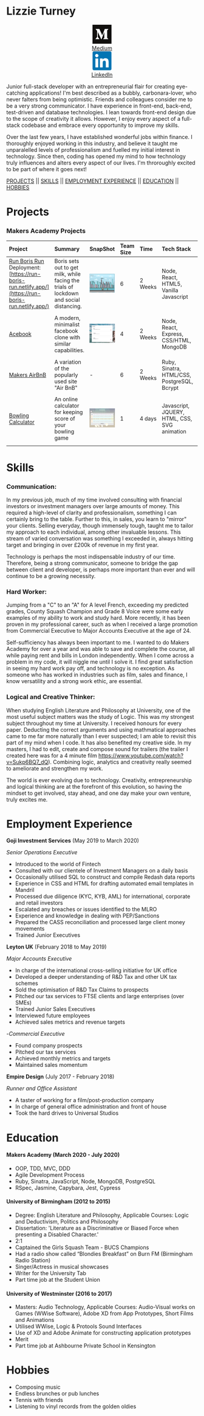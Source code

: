 # Lizzie Turney
<div>
<center>
<center><img src="./medium.png" width="50" height="50"/></center><center><a href="https://medium.com/me/stories/public">Medium</a></center>

<center><img src="./linkedin.png" width="50" height="50"/></center><center><a href="https://www.linkedin.com/in/lizzie-turney-b35548a1/">LinkedIn</a></center>
</center>
</div>


Junior full-stack developer with an entrepreneurial flair for creating eye-catching applications! I'm best described as a bubbly, carbonara-lover, who never falters from being optimistic. Friends and colleagues consider me to be a very strong communicator. I have experience in front-end, back-end, test-driven and database technologies. I lean towards front-end design due to the scope of creativity it allows. However, I enjoy every aspect of a full-stack codebase and embrace every opportunity to improve my skills.

Over the last few years, I have established wonderful jobs within finance. I thoroughly enjoyed working in this industry, and believe it taught me unparalelled levels of professionalism and fuelled my initial interest in technology. Since then, coding has opened my mind to how technology truly influences and alters every aspect of our lives. I'm throroughly excited to be part of where it goes next!

[PROJECTS](#-Projects) || [SKILLS](#-Skills) || [EMPLOYMENT EXPERIENCE](#-Employment-Experience) || [EDUCATION](#-Education) || [HOBBIES](#-Hobiies)


# Projects

### Makers Academy Projects ###
|Project|Summary|SnapShot|Team Size|Time|Tech Stack|Testing|Personal Highlights|
|:---|:---|:---|:---|:---|:---|:---|:---|
|[Run Boris Run](https://github.com/LTurns/Covid_Game) Deployment: [https://run-boris-run.netlify.app/](https://run-boris-run.netlify.app/) | Boris sets out to get milk, while facing the trials of lockdown and social distancing.|<img src="./run_boris_run.png" width="100" height="50" /> |6|2 Weeks|Node, React, HTML5, Vanilla Javascript|Jasmine|Bringing this idea to life was a whirlwind of creativity!|
|[Acebook](https://github.com/LTurns/Node4Code)| A modern, minimalist facebook clone with similar capabilities.| <img src="./acebook.png" width="100" height="50" />|4|2 Weeks|Node, React, Express, CSS/HTML, MongoDB| Cypress, Jest | Learning Node within 2 weeks & being part of a great team was wonderful.|
|[Makers AirBnB](https://github.com/LTurns/makersBnB)| A variation of the popularly used site "Air BnB"|-|6|2 Weeks|Ruby, Sinatra, HTML/CSS, PostgreSQL, Bcrypt |RSpec, Capybara, SimpleCov(formatting)| I developed and solidified my Ruby skills|
|[Bowling Calculator](https://github.com/LTurns/bowling-challenge)| An online calculator for keeping score of your bowling game|<img src="./bowling_calculator.png" width="100" height="50" />  |1|4 days|Javascript, JQUERY, HTML, CSS, SVG animation|Jasmine|Loved experimenting with visuals and animation, especially SVG and JQUERY|

<!-- ### Personal Projects ###

|Project|Summary|Time|Tech Stack|Testing|
|:---|:---|:---|:---|:---|
|Thermostat| | | |//Involve my city front-end design for this one|

 use thermostat to include weather API and design - then put this in personal projects -->


# Skills

### **Communication:** ###

In my previous job, much of my time involved consulting with financial investors or investment managers over large amounts of money. This required a high-level of clarity and professionalism, something I can certainly bring to the table. Further to this, in sales, you learn to "mirror" your clients. Selling everyday, though immensely tough, taught me to tailor my approach to each individual, among other invaluable lessons. This stream of varied conversation was something I exceeded in, always hitting target and bringing in over £200k of revenue in my first year.

Technology is perhaps the most indispensable industry of our time. Therefore, being a strong communicator, someone to bridge the gap between client and developer, is perhaps more important than ever and will continue to be a growing necessity.

### **Hard Worker:** ###

Jumping from a "C" to an "A" for A level French, exceeding my predicted grades, County Squash Champion and Grade 8 Voice were some early examples of my ability to work and study hard. More recently, it has been proven in my professional career, such as when I received a large promotion from Commercial Executive to Major Accounts Executive at the age of 24.

Self-sufficiency has always been important to me. I wanted to do Makers Academy for over a year and was able to save and complete the course, all while paying rent and bills in London independently. When I come across a problem in my code, it will niggle me until I solve it. I find great satisfaction in seeing my hard work pay off, and technology is no exception. As someone who has worked in industries such as film, sales and finance, I know versatility and a strong work ethic, are essential.

### **Logical and Creative Thinker:** ###

When studying English Literature and Philosophy at University, one of the most useful subject matters was the study of Logic. This was my strongest subject throughout my time at University. I received honours for every paper. Deducting the correct arguments and using mathmatical approaches came to me far more naturally than I ever suspected; I am able to revisit this part of my mind when I code. It has also benefited my creative side. In my masters, I had to edit, create and compose sound for trailers (the trailer I created here was for a 4 minute film https://www.youtube.com/watch?v=Sukp6BQ7_dQ). Combining logic, analytics and creativity really seemed to ameliorate and strengthen my work.

The world is ever evolving due to technology. Creativity, entrepreneurship and logical thinking are at the forefront of this evolution, so having the mindset to get involved, stay ahead, and one day make your own venture, truly excites me.


# Employment Experience

**Goji Investment Services** (May 2019 to March 2020)  

*Senior Operations Executive*  
- Introduced to the world of Fintech
- Consulted with our clientele of Investment Managers on a daily basis
- Occasionally utilised SQL to construct  and compile Redash data reports
- Experience in CSS and HTML for drafting automated email templates in Mandril
- Processed due diligence (KYC, KYB, AML) for international, corporate and retail investors
- Escalated any breaches or issues identified to the MLRO
- Experience and knowledge in dealing with PEP/Sanctions
- Prepared the CASS reconciliation and processed large client money movements
- Trained Junior Executives

**Leyton UK** (February 2018 to May 2019)   

*Major Accounts Executive*
- In charge of the international cross-selling initiative for UK office
- Developed a deeper understanding of R&D Tax and other UK tax schemes
- Sold the optimisation of R&D Tax Claims to prospects
- Pitched our tax services to FTSE clients and large enterprises (over SMEs)
- Trained Junior Sales Executives
- Interviewed future employees
- Achieved sales metrics and revenue targets

-*Commercial Executive*
- Found company prospects
- Pitched our tax services
- Achieved monthly metrics and targets
- Maintained sales momentum

**Empire Design** (July 2017 - February 2018)

*Runner and Office Assistant*
- A taster of working for a film/post-production company
- In charge of general office administration and front of house
- Took the hard drives to Universal Studios

# Education

#### Makers Academy (March 2020 - July 2020)

- OOP, TDD, MVC, DDD
- Agile Development Process
- Ruby, Sinatra, JavaScript, Node, MongoDB, PostgreSQL
- RSpec, Jasmine, Capybara, Jest, Cypress

#### University of Birmingham (2012 to 2015)

- Degree: English Literature and Philosophy, Applicable Courses: Logic and Deductivism,  Politics and Philosophy
- Dissertation: 'Literature as a Discriminative or Biased Force when presenting a Disabled Character.'
- 2:1
- Captained the Girls Squash Team - BUCS Champions
- Had a radio show called “Blondies Breakfast” on Burn FM (Birmingham Radio Station)
- Singer/Actress in musical showcases
- Writer for the University Tab
- Part time job at the Student Union

#### University of Westminster (2016 to 2017)

- Masters: Audio Technology, Applicable Courses: Audio-Visual works on Games (WWise Software), Adobe XD from App Prototypes, Short Films and Animations
- Utilised WWise, Logic & Protools Sound Interfaces
- Use of XD and Adobe Animate for constructing application prototypes
- Merit
- Part time job at Ashbourne Private School in Kensington

# Hobbies

- Composing music
- Endless brunches or pub lunches
- Tennis with friends
- Listening to vinyl records from the golden oldies
